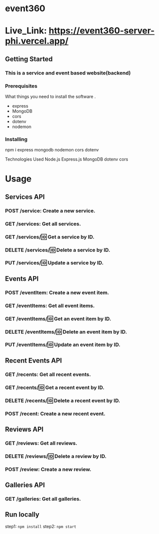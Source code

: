 # event360

# Live_Link: https://event360-server-phi.vercel.app/

## Getting Started

<h3>This is a service and event based website(backend)</h3>

### Prerequisites

What things you need to install the software .

- express
- MongoDB
- cors
- dotenv
- nodemon


### Installing

<p> npm i express mongodb nodemon cors dotenv </p>


Technologies Used
Node.js
Express.js
MongoDB
dotenv
cors




# Usage
## Services API
### POST /service: Create a new service.
### GET /services: Get all services.
### GET /services/:id: Get a service by ID.
### DELETE /services/:id: Delete a service by ID.
### PUT /services/:id: Update a service by ID.

## Events API
### POST /eventItem: Create a new event item.
### GET /eventItems: Get all event items.
### GET /eventItems/:id: Get an event item by ID.
### DELETE /eventItems/:id: Delete an event item by ID.
### PUT /eventItems/:id: Update an event item by ID.

## Recent Events API
### GET /recents: Get all recent events.
### GET /recents/:id: Get a recent event by ID.
### DELETE /recents/:id: Delete a recent event by ID.
### POST /recent: Create a new recent event.

## Reviews API
### GET /reviews: Get all reviews.
### DELETE /reviews/:id: Delete a review by ID.
### POST /review: Create a new review.

## Galleries API
### GET /galleries: Get all galleries.

## Run locally
step1: `npm install`
step2: `npm start`